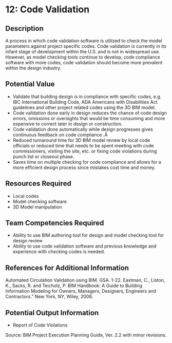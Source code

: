 # 12: Code Validation

## Description
A process in which code validation software is utilized to check the model parameters against project specific codes. Code validation is currently in its infant stage of development within the U.S. and is not in widespread use. However, as model checking tools continue to develop, code compliance software with more codes, code validation should become more prevalent within the design industry.

## Potential Value
-	Validate that building design is in compliance with specific codes, e.g. IBC International Building Code, ADA Americans with Disabilities Act guidelines and other project related codes using the 3D BIM model.
-	Code validation done early in design reduces the chance of code design errors, omissions or oversights that would be time consuming and more expensive to correct later in design or construction.
-	Code validation done automatically while design progresses gives continuous feedback on code compliance .Â 
-	Reduced turnaround time for 3D BIM model review by local code officials or reduced time that needs to be spent meeting with code commissioners, visiting the site, etc. or fixing code violations during punch list or closeout phase.
-	Saves time on multiple checking for code compliance and allows for a more efficient design process since mistakes cost time and money.

## Resources Required
-	Local codes
-	Model checking software
-	3D Model manipulation
 
## Team Competencies Required
-	Ability to use BIM authoring tool for design and model checking tool for design review
-	Ability to use code validation software and previous knowledge and experience with checking codes is needed.
 
## References for Additional Information
Automated Circulation Validation using BIM.  GSA.  1-22.
Eastman, C., Liston, K., Sacks, R. and Teicholz, P. BIM Handbook: A Guide to Building Information Modeling for Owners, Managers, Designers, Engineers and Contractors.”  New York, NY, Wiley, 2008.
 
 
## Potential Output Information
-	Report of Code Violations
 
Source:  BIM Project Execution Planning Guide, Ver. 2.2 with minor revisions.

